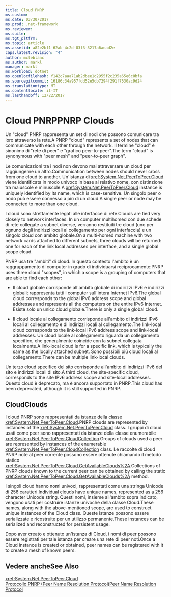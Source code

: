 ```yaml
---
title: Cloud PNRP
ms.custom: 
ms.date: 03/30/2017
ms.prod: .net-framework
ms.reviewer: 
ms.suite: 
ms.tgt_pltfrm: 
ms.topic: article
ms.assetid: a82e2bf1-62ab-4c2d-83f3-3217a6aead2e
caps.latest.revision: "4"
author: mcleblanc
ms.author: markl
manager: markl
ms.workload: dotnet
ms.openlocfilehash: f142c7aaa71ab2dbee1d2955f2c235a65e6c8bfa
ms.sourcegitcommit: 16186c34a957fdd52e5db7294f291f7530ac9d24
ms.translationtype: MT
ms.contentlocale: it-IT
ms.lasthandoff: 12/22/2017
---
```

# <a name="pnrp-clouds"></a><span data-ttu-id="92186-102">Cloud PNRP</span><span class="sxs-lookup"><span data-stu-id="92186-102">PNRP Clouds</span></span>
<span data-ttu-id="92186-103">Un "cloud" PNRP rappresenta un set di nodi che possono comunicare tra loro attraverso la rete.</span><span class="sxs-lookup"><span data-stu-id="92186-103">A PNRP "cloud" represents a set of nodes that can communicate with each other through the network.</span></span> <span data-ttu-id="92186-104">Il termine "cloud" è sinonimo di "rete di peer" e "grafico peer-to-peer".</span><span class="sxs-lookup"><span data-stu-id="92186-104">The term "cloud" is synonymous with "peer mesh" and "peer-to-peer graph".</span></span>  
  
 <span data-ttu-id="92186-105">Le comunicazioni tra i nodi non devono mai attraversare un cloud per raggiungerne un altro.</span><span class="sxs-lookup"><span data-stu-id="92186-105">Communication between nodes should never cross from one cloud to another.</span></span> <span data-ttu-id="92186-106">Un'istanza di <xref:System.Net.PeerToPeer.Cloud> viene identificata in modo univoco in base al relativo nome, con distinzione tra maiuscole e minuscole.</span><span class="sxs-lookup"><span data-stu-id="92186-106">A <xref:System.Net.PeerToPeer.Cloud> instance is uniquely identified by its name, which is case-sensitive.</span></span> <span data-ttu-id="92186-107">Un singolo peer o nodo può essere connesso a più di un cloud.</span><span class="sxs-lookup"><span data-stu-id="92186-107">A single peer or node may be connected to more than one cloud.</span></span>  
  
 <span data-ttu-id="92186-108">I cloud sono strettamente legati alle interfacce di rete.</span><span class="sxs-lookup"><span data-stu-id="92186-108">Clouds are tied very closely to network interfaces.</span></span>  <span data-ttu-id="92186-109">In un computer multihomed con due schede di rete collegate a subnet diverse, verranno restituiti tre cloud (uno per ognuno degli indirizzi locali al collegamento per ogni interfaccia) e un singolo cloud con ambito globale.</span><span class="sxs-lookup"><span data-stu-id="92186-109">On a multi-homed machine with two network cards attached to different subnets, three clouds will be returned: one for each of the link local addresses per interface, and a single global scope cloud.</span></span>  
  
 <span data-ttu-id="92186-110">PNRP usa tre "ambiti" di cloud. In questo contesto l'ambito è un raggruppamento di computer in grado di individuarsi reciprocamente:</span><span class="sxs-lookup"><span data-stu-id="92186-110">PNRP uses three cloud "scopes", in which a scope is a grouping of computers that are able to find each other:</span></span>  
  
-   <span data-ttu-id="92186-111">Il cloud globale corrisponde all'ambito globale di indirizzi IPv6 e indirizzi globali; rappresenta tutti i computer sull'intera Internet IPv6.</span><span class="sxs-lookup"><span data-stu-id="92186-111">The global cloud corresponds to the global IPv6 address scope and global addresses and represents all the computers on the entire IPv6 Internet.</span></span> <span data-ttu-id="92186-112">Esiste solo un unico cloud globale.</span><span class="sxs-lookup"><span data-stu-id="92186-112">There is only a single global cloud.</span></span>  
  
-   <span data-ttu-id="92186-113">Il cloud locale al collegamento corrisponde all'ambito di indirizzi IPv6 locali al collegamento e di indirizzi locali al collegamento.</span><span class="sxs-lookup"><span data-stu-id="92186-113">The link-local cloud corresponds to the link-local IPv6 address scope and link-local addresses.</span></span> <span data-ttu-id="92186-114">Un cloud locale al collegamento riguarda un collegamento specifico, che generalmente coincide con la subnet collegata localmente.</span><span class="sxs-lookup"><span data-stu-id="92186-114">A link-local cloud is for a specific link, which is typically the same as the locally attached subnet.</span></span> <span data-ttu-id="92186-115">Sono possibili più cloud locali al collegamento.</span><span class="sxs-lookup"><span data-stu-id="92186-115">There can be multiple link-local clouds.</span></span>  
  
 <span data-ttu-id="92186-116">Un terzo cloud specifico del sito corrisponde all'ambito di indirizzi IPv6 del sito e indirizzi locali di sito.</span><span class="sxs-lookup"><span data-stu-id="92186-116">A third cloud, the site-specific cloud, corresponds to the site IPv6 address scope and site-local addresses.</span></span> <span data-ttu-id="92186-117">Questo cloud è deprecato, ma è ancora supportato in PNRP.</span><span class="sxs-lookup"><span data-stu-id="92186-117">This cloud has been deprecated, although it is still supported in PNRP.</span></span>  
  
## <a name="clouds"></a><span data-ttu-id="92186-118">Cloud</span><span class="sxs-lookup"><span data-stu-id="92186-118">Clouds</span></span>  
 <span data-ttu-id="92186-119">I cloud PNRP sono rappresentati da istanze della classe <xref:System.Net.PeerToPeer.Cloud>.</span><span class="sxs-lookup"><span data-stu-id="92186-119">PNRP clouds are represented by instances of the <xref:System.Net.PeerToPeer.Cloud> class.</span></span> <span data-ttu-id="92186-120">I gruppi di cloud usati come peer sono rappresentati da istanze della classe enumerabile <xref:System.Net.PeerToPeer.CloudCollection>.</span><span class="sxs-lookup"><span data-stu-id="92186-120">Groups of clouds used a peer are represented by instances of the enumerable <xref:System.Net.PeerToPeer.CloudCollection> class.</span></span> <span data-ttu-id="92186-121">Le raccolte di cloud PNRP note al peer corrente possono essere ottenute chiamando il metodo statico <xref:System.Net.PeerToPeer.Cloud.GetAvailableClouds%2A>.</span><span class="sxs-lookup"><span data-stu-id="92186-121">Collections of PNRP clouds known to the current peer can be obtained by calling the static <xref:System.Net.PeerToPeer.Cloud.GetAvailableClouds%2A> method.</span></span>  
  
 <span data-ttu-id="92186-122">I singoli cloud hanno nomi univoci, rappresentati come una stringa Unicode di 256 caratteri.</span><span class="sxs-lookup"><span data-stu-id="92186-122">Individual clouds have unique names, represented as a 256 character Unicode string.</span></span> <span data-ttu-id="92186-123">Questi nomi, insieme all'ambito sopra indicato, vengono usati per costruire istanze univoche della classe Cloud.</span><span class="sxs-lookup"><span data-stu-id="92186-123">These names, along with the above-mentioned scope, are used to construct unique instances of the Cloud class.</span></span> <span data-ttu-id="92186-124">Queste istanze possono essere serializzate e ricostruite per un utilizzo permanente.</span><span class="sxs-lookup"><span data-stu-id="92186-124">These instances can be serialized and reconstructed for persistent usage.</span></span>  
  
 <span data-ttu-id="92186-125">Dopo aver creato e ottenuto un'istanza di Cloud, i nomi di peer possono essere registrati per tale istanza per creare una rete di peer noti.</span><span class="sxs-lookup"><span data-stu-id="92186-125">Once a Cloud instance is created or obtained, peer names can be registered with it to create a mesh of known peers.</span></span>  
  
## <a name="see-also"></a><span data-ttu-id="92186-126">Vedere anche</span><span class="sxs-lookup"><span data-stu-id="92186-126">See Also</span></span>  
 <xref:System.Net.PeerToPeer.Cloud>  
 [<span data-ttu-id="92186-127">Protocollo PNRP (Peer Name Resolution Protocol)</span><span class="sxs-lookup"><span data-stu-id="92186-127">Peer Name Resolution Protocol</span></span>](../../../docs/framework/network-programming/peer-name-resolution-protocol.md)
